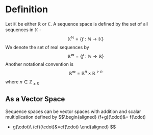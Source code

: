 # Definition

Let $\mathbb{K}$ be either $\mathbb{R}$ or $\mathbb{C}$. A sequence space is defined by the set of all sequences in $\mathbb{K}$ -
$$\mathbb{K}^\mathbb{N}=\{f: \mathbb{N} \rightarrow \mathbb{K}\}$$
We denote the set of real sequences by
$$\mathbb{R}^\infty = \{f: \mathbb{N} \rightarrow \mathbb{R}\}$$
Another notational convention is
$$
\mathbb{R}^\infty = \mathbb{R}^n \times \mathbb{R}^{>n}
$$
where $n \in \mathbb{Z}_{\geq 0}$

## As a Vector Space

Sequence spaces can be vector spaces with addition and scalar multiplication defined by
$$\begin{aligned}
(f+g)(\cdot)&= f(\cdot)
 + g(\cdot)\\
(cf)(\cdot)&=cf(\cdot)
 \end{aligned}
$$
